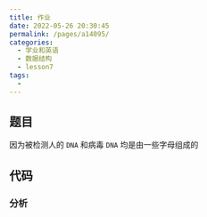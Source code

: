 ```yaml
---
title: 作业
date: 2022-05-26 20:30:45
permalink: /pages/a14095/
categories:
  - 学业和英语
  - 数据结构
  - lesson7
tags:
  - 
---
```

## 题目

因为被检测人的 `DNA` 和病毒 `DNA` 均是由一些字母组成的

## 代码



### 分析

